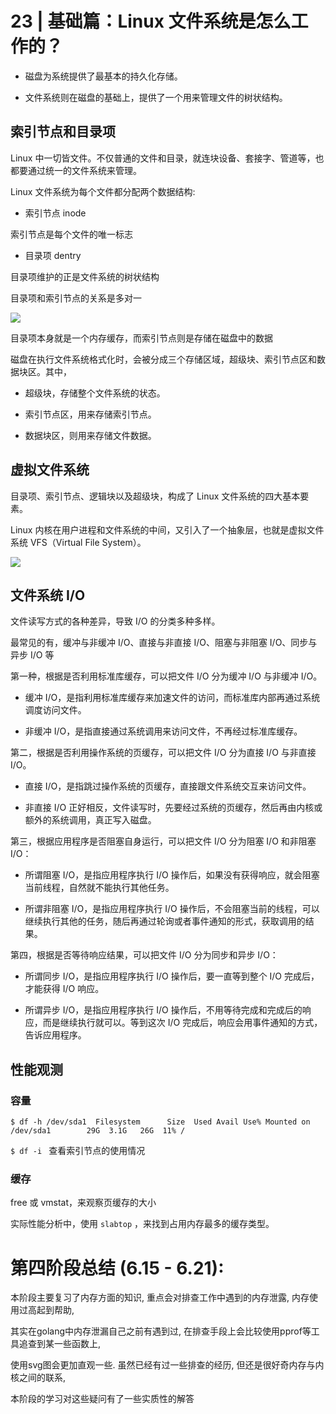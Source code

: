 # 23 | 基础篇：Linux 文件系统是怎么工作的？

* 磁盘为系统提供了最基本的持久化存储。

* 文件系统则在磁盘的基础上，提供了一个用来管理文件的树状结构。

## 索引节点和目录项

Linux 中一切皆文件。不仅普通的文件和目录，就连块设备、套接字、管道等，也都要通过统一的文件系统来管理。

Linux 文件系统为每个文件都分配两个数据结构:

* 索引节点 inode

索引节点是每个文件的唯一标志

* 目录项 dentry

目录项维护的正是文件系统的树状结构

目录项和索引节点的关系是多对一

![](https://static001.geekbang.org/resource/image/32/47/328d942a38230a973f11bae67307be47.png)

目录项本身就是一个内存缓存，而索引节点则是存储在磁盘中的数据

磁盘在执行文件系统格式化时，会被分成三个存储区域，超级块、索引节点区和数据块区。其中，

* 超级块，存储整个文件系统的状态。

* 索引节点区，用来存储索引节点。

* 数据块区，则用来存储文件数据。

## 虚拟文件系统

目录项、索引节点、逻辑块以及超级块，构成了 Linux 文件系统的四大基本要素。

Linux 内核在用户进程和文件系统的中间，又引入了一个抽象层，也就是虚拟文件系统 VFS（Virtual File System）。

![](https://static001.geekbang.org/resource/image/72/12/728b7b39252a1e23a7a223cdf4aa1612.png)

## 文件系统 I/O

文件读写方式的各种差异，导致 I/O 的分类多种多样。

最常见的有，缓冲与非缓冲 I/O、直接与非直接 I/O、阻塞与非阻塞 I/O、同步与异步 I/O 等

第一种，根据是否利用标准库缓存，可以把文件 I/O 分为缓冲 I/O 与非缓冲 I/O。

* 缓冲 I/O，是指利用标准库缓存来加速文件的访问，而标准库内部再通过系统调度访问文件。

* 非缓冲 I/O，是指直接通过系统调用来访问文件，不再经过标准库缓存。

第二，根据是否利用操作系统的页缓存，可以把文件 I/O 分为直接 I/O 与非直接 I/O。

* 直接 I/O，是指跳过操作系统的页缓存，直接跟文件系统交互来访问文件。

* 非直接 I/O 正好相反，文件读写时，先要经过系统的页缓存，然后再由内核或额外的系统调用，真正写入磁盘。

第三，根据应用程序是否阻塞自身运行，可以把文件 I/O 分为阻塞 I/O 和非阻塞 I/O：

* 所谓阻塞 I/O，是指应用程序执行 I/O 操作后，如果没有获得响应，就会阻塞当前线程，自然就不能执行其他任务。

* 所谓非阻塞 I/O，是指应用程序执行 I/O 操作后，不会阻塞当前的线程，可以继续执行其他的任务，随后再通过轮询或者事件通知的形式，获取调用的结果。

第四，根据是否等待响应结果，可以把文件 I/O 分为同步和异步 I/O：

* 所谓同步 I/O，是指应用程序执行 I/O 操作后，要一直等到整个 I/O 完成后，才能获得 I/O 响应。

* 所谓异步 I/O，是指应用程序执行 I/O 操作后，不用等待完成和完成后的响应，而是继续执行就可以。等到这次 I/O 完成后，响应会用事件通知的方式，告诉应用程序。

## 性能观测

### 容量


`$ df -h /dev/sda1 
Filesystem      Size  Used Avail Use% Mounted on 
/dev/sda1        29G  3.1G   26G  11% / `

 `$ df -i ` 查看索引节点的使用情况

### 缓存

free 或 vmstat，来观察页缓存的大小

实际性能分析中，使用 `slabtop`  ，来找到占用内存最多的缓存类型。

# 第四阶段总结 (6.15 - 6.21):

本阶段主要复习了内存方面的知识, 重点会对排查工作中遇到的内存泄露, 内存使用过高起到帮助,

其实在golang中内存泄漏自己之前有遇到过, 在排查手段上会比较使用pprof等工具追查到某一些函数上,

使用svg图会更加直观一些. 虽然已经有过一些排查的经历, 但还是很好奇内存与内核之间的联系,

本阶段的学习对这些疑问有了一些实质性的解答

